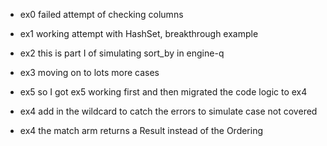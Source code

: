
* ex0 failed attempt of checking columns
* ex1 working attempt with HashSet, breakthrough example
* ex2 this is part I of simulating sort_by in engine-q

* ex3 moving on to lots more cases

* ex5 so I got ex5 working first and then migrated the code logic to ex4

* ex4 add in the wildcard to catch the errors to simulate case not covered
* ex4 the match arm returns a Result instead of the Ordering
